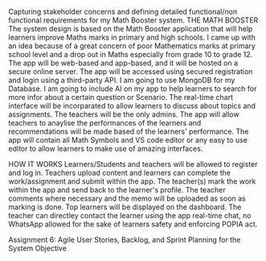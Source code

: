 Capturing stakeholder concerns and defining detailed functional/non functional requirements for my Math Booster system. 
THE MATH BOOSTER 
The system design is based on the Math Booster application that will help learners improve Maths marks in primary and high schools. 
I came up with an idea because of a great concern of poor Mathematics marks at primary school level and a drop out in Maths especially from grade 10 to grade 12.
The app will be web-based and app-based, and it will be hosted on a secure online server. The app will be accessed using secured registration and login using a third-party API. 
I am going to use MongoDB for my Database. I am going to include AI on my app to help learners to search for more infor about a certain question or Scenario. The real-time chart interface will be incorparated to allow learners to discuss about topics and assignments. 
The teachers will be the only admins. The app will allow teachers to anaylise the performances of the learners and recommendations will be made based of the learners' performance. 
The app will contain all Math Symbols and VS code editor or any easy to use editor to allow learners to make use of amazing interfaces.

HOW IT WORKS
Learners/Students and teachers will be allowed to register and log in. Teachers upload content and learners can complete the work/assignment and submit within the app.
The teacher(s) mark the work within the app and send back to the learner's profile. 
The teacher comments where necessary and the memo will be uploaded as soon as marking is done. 
Top learners will be displayed on the dashboard. The teacher can directley contact the learner using the app real-time chat, no WhatsApp allowed for the sake of learners safety and enforcing POPIA act.

Assignment 6: Agile User Stories, Backlog, and Sprint Planning for the System Objective
